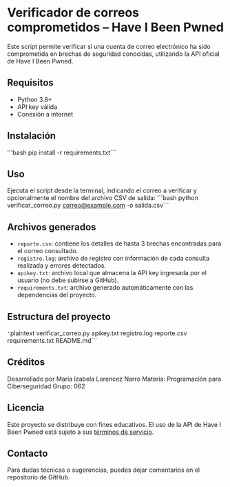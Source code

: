 # Verificador de correos comprometidos – Have I Been Pwned


Este script permite verificar si una cuenta de correo electrónico ha sido comprometida en brechas de seguridad conocidas, utilizando la API oficial de Have I Been Pwned.


## Requisitos
- Python 3.8+
- API key válida
- Conexión a internet

## Instalación
'''bash
pip install -r requirements.txt```

## Uso
Ejecuta el script desde la terminal, indicando el correo a verificar y opcionalmente el nombre del archivo CSV de salida:
'``bash
python verificar_correo.py correo@example.com -o salida.csv```

## Archivos generados
- `reporte.csv`: contiene los detalles de hasta 3 brechas encontradas para el correo consultado.
- `registro.log`: archivo de registro con información de cada consulta realizada y errores detectados.
- `apikey.txt`: archivo local que almacena la API key ingresada por el usuario (no debe subirse a GitHub).
- `requirements.txt`: archivo generado automáticamente con las dependencias del proyecto.

## Estructura del proyecto
`'`plaintext
verificar_correo.py
apikey.txt
registro.log
reporte.csv
requirements.txt
README.md```

## Créditos
Desarrollado por Maria Izabela Lorencez Narro
Materia: Programación para Ciberseguridad
Grupo: 062

## Licencia
Este proyecto se distribuye con fines educativos. El uso de la API de Have I Been Pwned está sujeto a sus [términos de servicio](https://haveibeenpwned.com/API/v3#AcceptableUse).


## Contacto
Para dudas técnicas o sugerencias, puedes dejar comentarios en el repositorio de GitHub.
